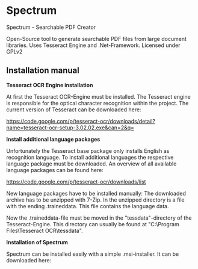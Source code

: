 # Spectrum
Spectrum - Searchable PDF Creator

Open-Source tool to generate searchable PDF files from large document libraries.
Uses Tesseract Engine and .Net-Framework. Licensed under GPLv2

<h2>Installation manual</h2>

<strong>Tesseract OCR Engine installation</strong>

At first the Tesseract OCR-Engine must be installed. The Tesseract engine is  responsible for the optical character recognition within the project. The current version of Tesseract can be downloaded here:

https://code.google.com/p/tesseract-ocr/downloads/detail?name=tesseract-ocr-setup-3.02.02.exe&can=2&q=
	
<strong>Install additional language packages</strong>

Unfortunately the Tesseract base package only installs English as recognition language. To install additional languages the respective language package must be downloaded. An overview of all available language packages can be found here:

https://code.google.com/p/tesseract-ocr/downloads/list
	
New language packages have to be installed manually: The downloaded archive has to be unzipped with 7-Zip. In the unzipped directory is a file with the ending .traineddata. This file contains the language data.
	
Now the .traineddata-file must be moved in the "tessdata"-directory of the Tesseract-Engine. This directory can usually be found at "C:\Program Files\Tesseract OCR\tessdata".

<strong>Installation of Spectrum</strong>	

Spectrum can be installed easily with a simple .msi-installer. It can be downloaded here:
